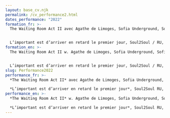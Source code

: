 ```yaml
---
layout: base_cv.njk
permalink: /cv_performance2.html
dates_performance: "2022"
formation_fr: >-
  The Waiting Room Act II avec Agathe de Limoges, Sofia Underground, Sofia, BG


  L’important est d’arriver en retard le premier jour, Soul2Soul / RU, Genève, CH
formation_en: >-
  The Waiting Room Act II w. Agathe de Limoges, Sofia Underground, Sofia, BG


  L’important est d’arriver en retard le premier jour, Soul2Soul / RU, Geneva, CH
slug: Performance2022
performance_fr: >-
  *The Waiting Room Act II* avec Agathe de Limoges, Sofia Underground, Sofia, BG

  *L’important est d’arriver en retard le premier jour*, Soul2Soul RU, Genève, CH
performance_en: >-
  *The Waiting Room Act II* w. Agathe de Limoges, Sofia Underground, Sofia, BG

  *L’important est d’arriver en retard le premier jour*, Soul2Soul RU, Geneva, CH
---
```

